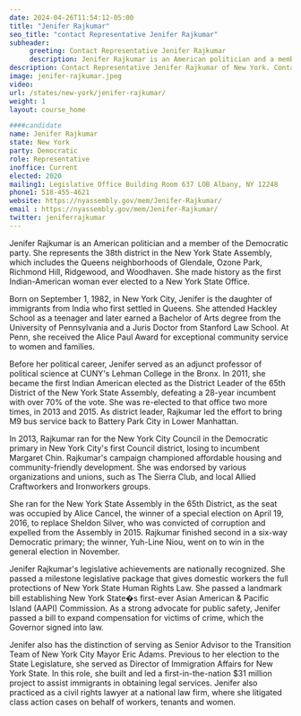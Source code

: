 ```yaml
---
date: 2024-04-26T11:54:12-05:00
title: "Jenifer Rajkumar"
seo_title: "contact Representative Jenifer Rajkumar"
subheader:
     greeting: Contact Representative Jenifer Rajkumar
     description: Jenifer Rajkumar is an American politician and a member of the Democratic party. She represents the 38th district in the New York State Assembly, which includes the Queens neighborhoods of Glendale, Ozone Park, Richmond Hill, Ridgewood, and Woodhaven. She made history as the first Indian-American woman ever elected to a New York State Office.
description: Contact Representative Jenifer Rajkumar of New York. Contact information for Jenifer Rajkumar includes email address, phone number, and mailing address.
image: jenifer-rajkumar.jpeg
video:
url: /states/new-york/jenifer-rajkumar/
weight: 1
layout: course_home

####candidate
name: Jenifer Rajkumar
state: New York
party: Democratic
role: Representative
inoffice: Current
elected: 2020
mailing1: Legislative Office Building Room 637 LOB Albany, NY 12248
phone1: 518-455-4621
website: https://nyassembly.gov/mem/Jenifer-Rajkumar/
email : https://nyassembly.gov/mem/Jenifer-Rajkumar/
twitter: jeniferrajkumar
---
```

Jenifer Rajkumar is an American politician and a member of the Democratic party. She represents the 38th district in the New York State Assembly, which includes the Queens neighborhoods of Glendale, Ozone Park, Richmond Hill, Ridgewood, and Woodhaven. She made history as the first Indian-American woman ever elected to a New York State Office.

Born on September 1, 1982, in New York City, Jenifer is the daughter of immigrants from India who first settled in Queens. She attended Hackley School as a teenager and later earned a Bachelor of Arts degree from the University of Pennsylvania and a Juris Doctor from Stanford Law School. At Penn, she received the Alice Paul Award for exceptional community service to women and families.

Before her political career, Jenifer served as an adjunct professor of political science at CUNY's Lehman College in the Bronx. In 2011, she became the first Indian American elected as the District Leader of the 65th District of the New York State Assembly, defeating a 28-year incumbent with over 70% of the vote. She was re-elected to that office two more times, in 2013 and 2015. As district leader, Rajkumar led the effort to bring M9 bus service back to Battery Park City in Lower Manhattan.

In 2013, Rajkumar ran for the New York City Council in the Democratic primary in New York City's first Council district, losing to incumbent Margaret Chin. Rajkumar's campaign championed affordable housing and community-friendly development. She was endorsed by various organizations and unions, such as The Sierra Club, and local Allied Craftworkers and Ironworkers groups.

She ran for the New York State Assembly in the 65th District, as the seat was occupied by Alice Cancel, the winner of a special election on April 19, 2016, to replace Sheldon Silver, who was convicted of corruption and expelled from the Assembly in 2015. Rajkumar finished second in a six-way Democratic primary; the winner, Yuh-Line Niou, went on to win in the general election in November.

Jenifer Rajkumar's legislative achievements are nationally recognized. She passed a milestone legislative package that gives domestic workers the full protections of New York State Human Rights Law. She passed a landmark bill establishing New York State�s first-ever Asian American & Pacific Island (AAPI) Commission. As a strong advocate for public safety, Jenifer passed a bill to expand compensation for victims of crime, which the Governor signed into law.

Jenifer also has the distinction of serving as Senior Advisor to the Transition Team of New York City Mayor Eric Adams. Previous to her election to the State Legislature, she served as Director of Immigration Affairs for New York State. In this role, she built and led a first-in-the-nation $31 million project to assist immigrants in obtaining legal services. Jenifer also practiced as a civil rights lawyer at a national law firm, where she litigated class action cases on behalf of workers, tenants and women.
